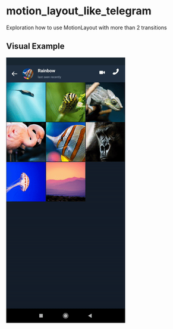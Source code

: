 # motion_layout_like_telegram
Exploration how to use MotionLayout with more than 2 transitions

## Visual Example
![demo](https://github.com/khomin/motion_layout_like_telegram/blob/master/demo.gif)
